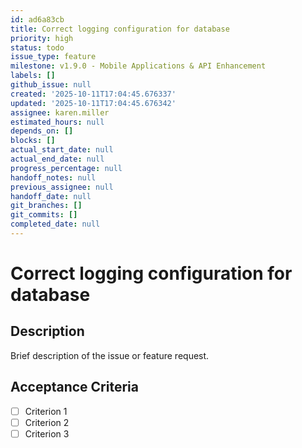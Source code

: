 ```yaml
---
id: ad6a83cb
title: Correct logging configuration for database
priority: high
status: todo
issue_type: feature
milestone: v1.9.0 - Mobile Applications & API Enhancement
labels: []
github_issue: null
created: '2025-10-11T17:04:45.676337'
updated: '2025-10-11T17:04:45.676342'
assignee: karen.miller
estimated_hours: null
depends_on: []
blocks: []
actual_start_date: null
actual_end_date: null
progress_percentage: null
handoff_notes: null
previous_assignee: null
handoff_date: null
git_branches: []
git_commits: []
completed_date: null
---
```


# Correct logging configuration for database

## Description

Brief description of the issue or feature request.

## Acceptance Criteria

- [ ] Criterion 1
- [ ] Criterion 2
- [ ] Criterion 3